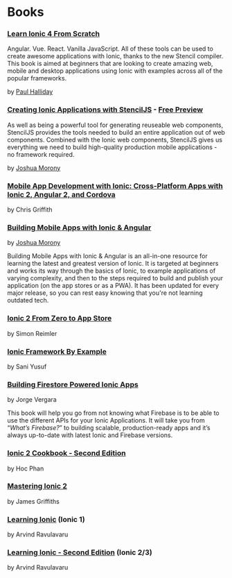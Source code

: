 # Books

### [Learn Ionic 4 From Scratch](https://leanpub.com/learnionic4fromscratch)

Angular. Vue. React. Vanilla JavaScript. All of these tools can be used to create awesome applications with Ionic, thanks to the new Stencil compiler. This book is aimed at beginners that are looking to create amazing web, mobile and desktop applications using Ionic with examples across all of the popular frameworks.

by [Paul Halliday](https:://developer.school)

### [Creating Ionic Applications with StencilJS](https://www.joshmorony.com/creating-ionic-applications-with-stencil-js/) - [Free Preview](https://cdn2.hubspot.net/hubfs/3776657/PREVIEW-Creating-Ionic-Apps-with-StencilJS.pdf)

As well as being a powerful tool for generating reuseable web components, StencilJS provides the tools needed to build an entire application out of web components. Combined with the Ionic web components, StencilJS gives us everything we need to build high-quality production mobile applications - no framework required.

by [Joshua Morony](https://www.joshmorony.com/blog)

### [Mobile App Development with Ionic: Cross-Platform Apps with Ionic 2, Angular 2, and Cordova](https://www.amazon.com/Mobile-App-Development-Ionic-Cross-Platform/dp/1491937785/ref=sr_1_2?ie=UTF8&qid=1464183332&sr=8-2&keywords=ionic+2)

by Chris Griffith

### [Building Mobile Apps with Ionic & Angular](https://www.joshmorony.com/building-mobile-apps-with-ionic-2/)

by [Joshua Morony](https://www.joshmorony.com/blog)

Building Mobile Apps with Ionic & Angular is an all-in-one resource for learning the latest and greatest version of Ionic. It is targeted at beginners and works its way through the basics of Ionic, to example applications of varying complexity, and then to the steps required to build and publish your application (on the app stores or as a PWA). It has been updated for every major release, so you can rest easy knowing that you're not learning outdated tech.

### [Ionic 2 From Zero to App Store](https://devdactic.com/zero-to-app)

by Simon Reimler

### [Ionic Framework By Example](https://www.packtpub.com/application-development/ionic-framework-example)

by Sani Yusuf

### [Building Firestore Powered Ionic Apps](https://javebratt.com/ionic-firebase-book/)

by Jorge Vergara

This book will help you go from not knowing what Firebase is to be able to use the different APIs for your Ionic Applications. It will take you from “_What’s Firebase?_” to building scalable, production-ready apps and it’s always up-to-date with latest Ionic and Firebase versions.

### [Ionic 2 Cookbook - Second Edition](https://www.amazon.com/Ionic-Cookbook-Second-Hoc-Phan-ebook/dp/B01C4D9VWS?ie=UTF8&keywords=ionic%202&qid=1464183332&ref_=sr_1_3&sr=8-3)

by Hoc Phan

### [Mastering Ionic 2](https://www.leanpub.com/masteringionic2)

by James Griffiths

### [Learning Ionic](https://www.packtpub.com/in/application-development/learning-ionic) (Ionic 1)

by Arvind Ravulavaru

### [Learning Ionic - Second Edition](https://www.packtpub.com/in/web-development/learning-ionic-second-edition) (Ionic 2/3)

by Arvind Ravulavaru
